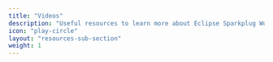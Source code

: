 ```yaml
---
title: "Videos"
description: "Useful resources to learn more about Eclipse Sparkplug Working Group"
icon: "play-circle"
layout: "resources-sub-section"
weight: 1
---
```


